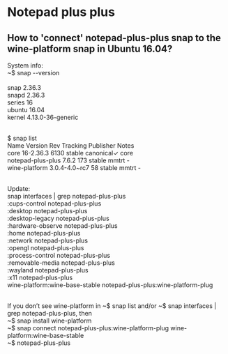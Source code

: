 # Notepad plus plus
## How to 'connect' notepad-plus-plus snap to the wine-platform snap in Ubuntu 16.04?

System info: <br />
~$ snap --version <br /><br />
snap    2.36.3 <br />
snapd   2.36.3 <br />
series  16 <br />
ubuntu  16.04 <br />
kernel  4.13.0-36-generic <br /><br />

$ snap list <br />
Name               Version        Rev   Tracking  Publisher   Notes <br />
core               16-2.36.3      6130  stable    canonical✓  core <br />
notepad-plus-plus  7.6.2          173   stable    mmtrt       - <br />
wine-platform      3.0.4-4.0~rc7  58    stable    mmtrt       - <br /><br />

Update: <br />
snap interfaces | grep notepad-plus-plus <br />
:cups-control                    notepad-plus-plus <br />
:desktop                         notepad-plus-plus <br />
:desktop-legacy                  notepad-plus-plus <br />
:hardware-observe                notepad-plus-plus <br />
:home                            notepad-plus-plus <br />
:network                         notepad-plus-plus <br />
:opengl                          notepad-plus-plus <br />
:process-control                 notepad-plus-plus <br />
:removable-media                 notepad-plus-plus <br />
:wayland                         notepad-plus-plus <br />
:x11                             notepad-plus-plus <br />
wine-platform:wine-base-stable   notepad-plus-plus:wine-platform-plug <br /><br />

If you don’t see wine-platform in ~$ snap list and/or ~$ snap interfaces | grep notepad-plus-plus, then  <br />
~$ snap install wine-platform <br />
~$ snap connect notepad-plus-plus:wine-platform-plug wine-platform:wine-base-stable <br />
~$ notepad-plus-plus
